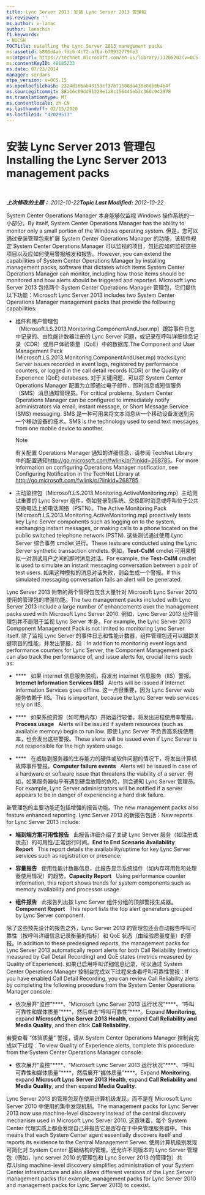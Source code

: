 ```yaml
---
title: Lync Server 2013：安装 Lync Server 2013 管理包
ms.reviewer: ''
ms.author: v-lanac
author: lanachin
f1.keywords:
- NOCSH
TOCTitle: nstalling the Lync Server 2013 management packs
ms:assetid: b800d4ab-fdc8-4c72-a76a-b78932779fe3
ms:mtpsurl: https://technet.microsoft.com/en-us/library/JJ205202(v=OCS.15)
ms:contentKeyID: 48185233
ms.date: 07/23/2014
manager: serdars
mtps_version: v=OCS.15
ms.openlocfilehash: 2324d166ab43153cf37b71500da438e6db6b4b4f
ms.sourcegitcommit: 88a16c09dd91229e1a8c156445eb3c360c942978
ms.translationtype: MT
ms.contentlocale: zh-CN
ms.lasthandoff: 02/15/2020
ms.locfileid: "42029513"
---
```

<div data-xmlns="http://www.w3.org/1999/xhtml">

<div class="topic" data-xmlns="http://www.w3.org/1999/xhtml" data-msxsl="urn:schemas-microsoft-com:xslt" data-cs="http://msdn.microsoft.com/">

<div data-asp="http://msdn2.microsoft.com/asp">

# <a name="installing-the-lync-server-2013-management-packs"></a><span data-ttu-id="ca7f8-102">安装 Lync Server 2013 管理包</span><span class="sxs-lookup"><span data-stu-id="ca7f8-102">Installing the Lync Server 2013 management packs</span></span>

</div>

<div id="mainSection">

<div id="mainBody">

<span> </span>

<span data-ttu-id="ca7f8-103">_**上次修改的主题：** 2012-10-22_</span><span class="sxs-lookup"><span data-stu-id="ca7f8-103">_**Topic Last Modified:** 2012-10-22_</span></span>

<span data-ttu-id="ca7f8-104">System Center Operations Manager 本身能够仅监视 Windows 操作系统的一小部分。</span><span class="sxs-lookup"><span data-stu-id="ca7f8-104">By itself, System Center Operations Manager has the ability to monitor only a small portion of the Windows operating system.</span></span> <span data-ttu-id="ca7f8-105">但是，您可以通过安装管理包来扩展 System Center Operations Manager 的功能，该软件规定 System Center Operations Manager 可以监视的项目，包括应如何监视这些项目以及应如何使用警报触发和报告。</span><span class="sxs-lookup"><span data-stu-id="ca7f8-105">However, you can extend the capabilities of System Center Operations Manager by installing management packs, software that dictates which items System Center Operations Manager can monitor, including how those items should be monitored and how alerts should be triggered and reported.</span></span> <span data-ttu-id="ca7f8-106">Microsoft Lync Server 2013 包括两个 System Center Operations Manager 管理包，它们提供以下功能：</span><span class="sxs-lookup"><span data-stu-id="ca7f8-106">Microsoft Lync Server 2013 includes two System Center Operations Manager management packs that provide the following capabilities:</span></span>

  - <span data-ttu-id="ca7f8-107">组件和用户管理包（Microsoft.LS.2013.Monitoring.ComponentAndUser.mp）跟踪事件日志中记录的、由性能计数器注册的 Lync Server 问题，或记录在呼叫详细信息记录（CDR）或用户体验质量（QoE）中的数据库.</span><span class="sxs-lookup"><span data-stu-id="ca7f8-107">The Component and User Management Pack (Microsoft.LS.2013.Monitoring.ComponentAndUser.mp) tracks Lync Server issues recorded in event logs, registered by performance counters, or logged in the call detail records (CDR) or the Quality of Experience (QoE) databases.</span></span> <span data-ttu-id="ca7f8-108">对于关键问题，可以将 System Center Operations Manager 配置为立即通过电子邮件、即时消息或短信服务（SMS）消息通知管理员。</span><span class="sxs-lookup"><span data-stu-id="ca7f8-108">For critical problems, System Center Operations Manager can be configured to immediately notify administrators via email, instant message, or Short Message Service (SMS) messaging.</span></span> <span data-ttu-id="ca7f8-109">SMS 是一种可用来将文本消息从一个移动设备发送到另一个移动设备的技术。</span><span class="sxs-lookup"><span data-stu-id="ca7f8-109">SMS is the technology used to send text messages from one mobile device to another.</span></span>
    
    <div>
    

    > [!NOTE]  
    > <span data-ttu-id="ca7f8-110">有关配置 Operations Manager 通知的详细信息，请参阅 TechNet Library 中的配置通知<A class=uri href="http://go.microsoft.com/fwlink/p/?linkid=268785">http://go.microsoft.com/fwlink/p/?linkid=268785</A>。</span><span class="sxs-lookup"><span data-stu-id="ca7f8-110">For more information on configuring Operations Manager notification, see Configuring Notification in the TechNet Library at <A class=uri href="http://go.microsoft.com/fwlink/p/?linkid=268785">http://go.microsoft.com/fwlink/p/?linkid=268785</A>.</span></span>

    
    </div>

  - <span data-ttu-id="ca7f8-111">主动监控包（Microsoft.LS.2013.Monitoring.ActiveMonitoring.mp）主动测试重要的 Lync Server 组件，例如登录到系统、交换即时消息或呼叫位于公共交换电话上的电话网络（PSTN）。</span><span class="sxs-lookup"><span data-stu-id="ca7f8-111">The Active Monitoring Pack (Microsoft.LS.2013.Monitoring.ActiveMonitoring.mp) proactively tests key Lync Server components such as logging on to the system, exchanging instant messages, or making calls to a phone located on the public switched telephone network (PSTN).</span></span> <span data-ttu-id="ca7f8-112">这些测试通过使用 Lync Server 综合事务 cmdlet 进行。</span><span class="sxs-lookup"><span data-stu-id="ca7f8-112">These tests are conducted using the Lync Server synthetic transaction cmdlets.</span></span> <span data-ttu-id="ca7f8-113">例如，**Test-CsIM** cmdlet 可用来模拟一对测试用户之间的即时消息对话。</span><span class="sxs-lookup"><span data-stu-id="ca7f8-113">For example, the **Test-CsIM** cmdlet is used to simulate an instant messaging conversation between a pair of test users.</span></span> <span data-ttu-id="ca7f8-114">如果这种模拟的消息对话失败，则会生成一个警报。</span><span class="sxs-lookup"><span data-stu-id="ca7f8-114">If this simulated messaging conversation fails an alert will be generated.</span></span>

<span data-ttu-id="ca7f8-115">Lync Server 2013 附带的两个管理包包含大量针对 Microsoft Lync Server 2010 使用的管理包的增强功能。</span><span class="sxs-lookup"><span data-stu-id="ca7f8-115">The two management packs included with Lync Server 2013 include a large number of enhancements over the management packs used with Microsoft Lync Server 2010.</span></span> <span data-ttu-id="ca7f8-116">例如，Lync Server 2013 组件管理包并不局限于监视 Lync Server 本身。</span><span class="sxs-lookup"><span data-stu-id="ca7f8-116">For example, the Lync Server 2013 Component Management Pack is not limited to monitoring Lync Server itself.</span></span> <span data-ttu-id="ca7f8-117">除了监视 Lync Server 的事件日志和性能计数器，组件管理包还可以跟踪关键项目的性能，并发出警报，如：</span><span class="sxs-lookup"><span data-stu-id="ca7f8-117">In addition to monitoring event logs and performance counters for Lync Server, the Component Management pack can also track the performance of, and issue alerts for, crucial items such as:</span></span>

  - <span data-ttu-id="ca7f8-118">\*\*\*\*   如果 internet 信息服务脱机，将发出 internet 信息服务（IIS）警报。</span><span class="sxs-lookup"><span data-stu-id="ca7f8-118">**Internet Information Services (IIS)**   Alerts will be issued if Internet Information Services goes offline.</span></span> <span data-ttu-id="ca7f8-119">这一点很重要，因为 Lync Server web 服务依赖于 IIS。</span><span class="sxs-lookup"><span data-stu-id="ca7f8-119">This is important, because the Lync Server web services rely on IIS.</span></span>

  - <span data-ttu-id="ca7f8-120">\*\*\*\*   如果系统资源（如可用内存）开始运行较低，将发出进程使用率警报。</span><span class="sxs-lookup"><span data-stu-id="ca7f8-120">**Process usage**   Alerts will be issued if system resources (such as available memory) begin to run low.</span></span> <span data-ttu-id="ca7f8-121">即使 Lync Server 不负责高系统使用率，也会发出这些警报。</span><span class="sxs-lookup"><span data-stu-id="ca7f8-121">These alerts will be issued even if Lync Server is not responsible for the high system usage.</span></span>

  - <span data-ttu-id="ca7f8-122">\*\*\*\*   在威胁到服务器的生存能力的硬件或软件问题的情况下，将发出计算机故障事件警报。</span><span class="sxs-lookup"><span data-stu-id="ca7f8-122">**Computer failure events**   Alerts will be issued in case of a hardware or software issue that threatens the viability of a server.</span></span> <span data-ttu-id="ca7f8-123">例如，如果服务器似乎有遇到硬盘故障的危险，则会通知 Lync Server 管理员。</span><span class="sxs-lookup"><span data-stu-id="ca7f8-123">For example, Lync Server administrators will be notified if a server appears to be in danger of experiencing a hard disk failure.</span></span>

<span data-ttu-id="ca7f8-124">新管理包的主要功能还包括增强的报告功能。</span><span class="sxs-lookup"><span data-stu-id="ca7f8-124">The new management packs also feature enhanced reporting.</span></span> <span data-ttu-id="ca7f8-125">Lync Server 2013 的新报告包括：</span><span class="sxs-lookup"><span data-stu-id="ca7f8-125">New reports for Lync Server 2013 include:</span></span>

  - <span data-ttu-id="ca7f8-126">**端到端方案可用性报告**   此报告详细介绍了关键 Lync Server 服务（如注册或状态）的可用性/正常运行时间。</span><span class="sxs-lookup"><span data-stu-id="ca7f8-126">**End to End Scenario Availability Report**   This report details the availability/uptime for key Lync Server services such as registration or presence.</span></span>

  - <span data-ttu-id="ca7f8-127">**容量报告**   使用性能计数器信息，此报告显示系统组件（如内存可用性和处理器使用情况）的趋势。</span><span class="sxs-lookup"><span data-stu-id="ca7f8-127">**Capacity Report**   Using performance counter information, this report shows trends for system components such as memory availability and processor usage.</span></span>

  - <span data-ttu-id="ca7f8-128">**组件报告**   此报告列出按 Lync Server 组件分组的顶部警报生成器。</span><span class="sxs-lookup"><span data-stu-id="ca7f8-128">**Component Report**   This report lists the top alert generators grouped by Lync Server component.</span></span>

<span data-ttu-id="ca7f8-129">除了这些预先设计的报告之外，Lync Server 2013 的管理包还会自动报告呼叫可靠性（按呼叫详细信息记录衡量的指标）和 QoE 状态（由经验质量度量）的警报。</span><span class="sxs-lookup"><span data-stu-id="ca7f8-129">In addition to these predesigned reports, the management packs for Lync Server 2013 automatically report alerts for both Call Reliability (metrics measured by Call Detail Recording) and QoE states (metrics measured by Quality of Experience).</span></span> <span data-ttu-id="ca7f8-130">如果已启用呼叫详细信息记录，可以通过 System Center Operations Manager 控制台完成以下过程来查看呼叫可靠性警报：</span><span class="sxs-lookup"><span data-stu-id="ca7f8-130">If you have enabled Call Detail Recording, you can review Call Reliability alerts by completing the following procedure from the System Center Operations Manager console:</span></span>

  - <span data-ttu-id="ca7f8-131">依次展开“监控”\*\*\*\*、“Microsoft Lync Server 2013 运行状况”\*\*\*\*、“呼叫可靠性和媒体质量”\*\*\*\*，然后单击“呼叫可靠性”\*\*\*\*。</span><span class="sxs-lookup"><span data-stu-id="ca7f8-131">Expand **Monitoring**, expand **Microsoft Lync Server 2013 Health**, expand **Call Reliability and Media Quality**, and then click **Call Reliability**.</span></span>

<span data-ttu-id="ca7f8-132">若要查看 "体验质量" 警报，请从 System Center Operations Manager 控制台完成以下过程：</span><span class="sxs-lookup"><span data-stu-id="ca7f8-132">To view Quality of Experience alerts, complete this procedure from the System Center Operations Manager console:</span></span>

  - <span data-ttu-id="ca7f8-133">依次展开“监控”\*\*\*\*、“Microsoft Lync Server 2013 运行状况”\*\*\*\*、“呼叫可靠性和媒体质量”\*\*\*\*，然后展开“媒体质量”\*\*\*\*。</span><span class="sxs-lookup"><span data-stu-id="ca7f8-133">Expand **Monitoring**, expand **Microsoft Lync Server 2013 Health**, expand **Call Reliability and Media Quality**, and then expand **Media Quality**.</span></span>

<span data-ttu-id="ca7f8-134">Lync Server 2013 的管理包现在使用计算机级发现，而不是在 Microsoft Lync Server 2010 中使用的集中发现机制。</span><span class="sxs-lookup"><span data-stu-id="ca7f8-134">The management packs for Lync Server 2013 now use machine-level discovery instead of the central discovery mechanism used in Microsoft Lync Server 2010.</span></span> <span data-ttu-id="ca7f8-135">这意味着，每个 System Center 代理实质上都会发现自己并报告它是否存在于中央管理服务器中。</span><span class="sxs-lookup"><span data-stu-id="ca7f8-135">This means that each System Center agent essentially discovers itself and reports its existence to the Central Management Server.</span></span> <span data-ttu-id="ca7f8-136">使用计算机级别发现可简化对 System Center 基础结构的管理，还允许不同版本的 Lync Server 管理包（例如，lync server 2010 的管理包和 Lync Server 2013 的管理包）共存.</span><span class="sxs-lookup"><span data-stu-id="ca7f8-136">Using machine-level discovery simplifies administration of your System Center infrastructure and also allows different versions of the Lync Server management packs (for example, management packs for Lync Server 2010 and management packs for Lync Server 2013) to coexist.</span></span>

</div>

<span> </span>

</div>

</div>

</div>

